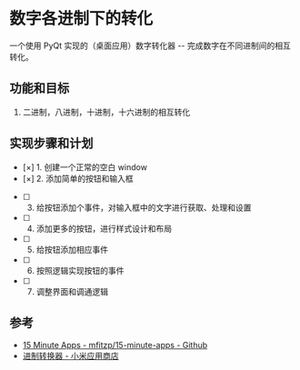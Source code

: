 # 数字各进制下的转化

一个使用 PyQt 实现的（桌面应用）数字转化器 -- 完成数字在不同进制间的相互转化。

## 功能和目标

1. 二进制，八进制，十进制，十六进制的相互转化

## 实现步骤和计划

- [×] 1. 创建一个正常的空白 window
- [×] 2. 添加简单的按钮和输入框
- [ ] 3. 给按钮添加个事件，对输入框中的文字进行获取、处理和设置
- [ ] 4. 添加更多的按钮，进行样式设计和布局
- [ ] 5. 给按钮添加相应事件
- [ ] 6. 按照逻辑实现按钮的事件
- [ ] 7. 调整界面和调通逻辑

## 参考

- [15 Minute Apps - mfitzp/15-minute-apps - Github](https://github.com/mfitzp/15-minute-apps)
- [进制转换器 - 小米应用商店](http://app.mi.com/details?id=com.mali.baidu.jinzhizhuanhuanqi)
